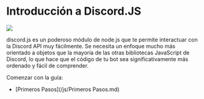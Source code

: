 # Introducción a Discord.JS

![](https://i.imgur.com/StEGtEh.png)

discord.js es un poderoso módulo de node.js que te permite interactuar con la Discord API muy fácilmente. Se necesita un enfoque mucho más orientado a objetos que la mayoría de las otras bibliotecas JavaScript de Discord, lo que hace que el código de tu bot sea significativamente más ordenado y fácil de comprender.

Comenzar con la guía:
* [Primeros Pasos](/js/Primeros Pasos.md)